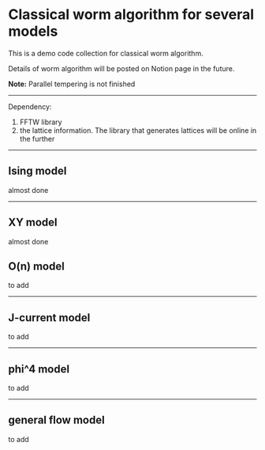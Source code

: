 # Classical worm algorithm for several models #
This is a demo code collection for classical worm algorithm.

Details of worm algorithm will be posted on Notion page in the future.

**Note:** Parallel tempering is not finished

--------------------------------------
Dependency:
1. FFTW library
2. the lattice information. The library that generates lattices will be online
in the further

--------------------------------------
## Ising model ##

almost done


--------------------------------------
## XY model ##

almost done


## O(n) model ##

to add


--------------------------------------
## J-current model ##
to add


--------------------------------------
## phi^4 model ##
to add


--------------------------------------
## general flow model ##
to add


